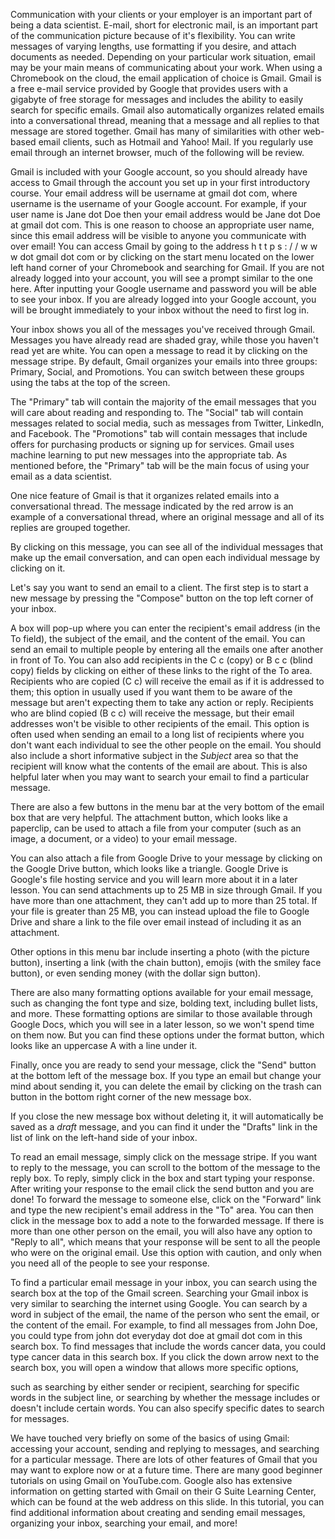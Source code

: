 Communication with your clients or your employer is an important part of being a data scientist.  E-mail, short for electronic mail, is an important part of the communication picture because of it's flexibility.  You can write messages of varying lengths, use formatting if you desire, and attach documents as needed.  Depending on your particular work situation, email may be your main means of communicating about your work.  When using a Chromebook on the cloud, the email application of choice is Gmail.  Gmail is a free e-mail service provided by Google that provides users with a gigabyte of free storage for messages and includes the ability to easily search for specific emails. Gmail also automatically organizes related emails into a conversational thread, meaning that a message and all replies to that message are stored together. Gmail has many of similarities with other web-based email clients, such as Hotmail and Yahoo! Mail.  If you regularly use email through an internet browser, much of the following will be review.

Gmail is included with your Google account, so you should already have access to Gmail through the account you set up in your first introductory course. Your email address will be username at gmail dot com, where username is the username of your Google account.  For example, if your user name is Jane dot Doe then your email address would be Jane dot Doe at gmail dot com.  This is one reason to choose an appropriate user name, since this email address will be visible to anyone you communicate with over email!  You can access Gmail by going to the address h t t p s : / / w w w dot gmail dot com or by clicking on the start menu located on the lower left hand corner of your Chromebook and searching for Gmail. If you are not already logged into your account, you will see a prompt similar to the one here.  After inputting your Google username and password you will be able to see your inbox.  If you are already logged into your Google account, you will be brought immediately to your inbox without the need to first log in.

Your inbox shows you all of the messages you've received through Gmail.  Messages you have already read are shaded gray, while those you haven't read yet are white.  You can open a message to read it by clicking on the message stripe.  By default, Gmail organizes your emails into three groups: Primary, Social, and Promotions.  You can switch between these groups using the tabs at the top of the screen.  

The "Primary" tab will contain the majority of the email messages that you will care about reading and responding to.  The "Social" tab will contain messages related to social media, such as messages from Twitter, LinkedIn, and Facebook.  The "Promotions" tab will contain messages that include offers for purchasing products or signing up for services.  Gmail uses machine learning to put new messages into the appropriate tab.  As mentioned before, the "Primary" tab will be the main focus of using your email as a data scientist.

One nice feature of Gmail is that it organizes related emails into a conversational thread.  The message indicated by the red arrow is an example of a conversational thread, where an original message and all of its replies are grouped together.

By clicking on this message, you can see all of the individual messages that make up the email conversation, and can open each individual message by clicking on it.

Let's say you want to send an email to a client. The first step is to start a new message by pressing the "Compose" button on the top left corner of your inbox.

A box will pop-up where you can enter the recipient's email address (in the To field), the subject of the email, and the content of the email.  You can send an email to multiple people by entering all the emails one after another in front of To. You can also add recipients in the C c (copy) or B c c (blind copy) fields by clicking on either of these links to the right of the To area. Recipients who are copied (C c) will receive the email as if it is addressed to them; this option in usually used if you want them to be aware of the message but aren't expecting them to take any action or reply.  Recipients who are blind copied (B c c) will receive the message, but their email addresses won't be visible to other recipients of the email.  This option is often used when sending an email to a long list of recipients where you don't want each individual to see the other people on the email.  You should also include a short informative subject in the *Subject* area so that the recipient will know what the contents of the email are about.  This is also helpful later when you may want to search your email to find a particular message.

There are also a few buttons in the menu bar at the very bottom of the email box that are very helpful. The attachment button, which looks like a paperclip, can be used to attach a file from your computer (such as an image, a document, or a video) to your email message.  

You can also attach a file from Google Drive to your message by clicking on the Google Drive button, which looks like a triangle. Google Drive is Google's file hosting service and you will learn more about it in a later lesson. You can send attachments up to 25 MB in size through Gmail. If you have more than one attachment, they can't add up to more than 25 total. If your file is greater than 25 MB, you can instead upload the file to Google Drive and share a link to the file over email instead of including it as an attachment.  

Other options in this menu bar include inserting a photo (with the picture button), inserting a link (with the chain button), emojis (with the smiley face button), or even sending money (with the dollar sign button). 

There are also many formatting options available for your email message, such as changing the font type and size, bolding text, including bullet lists, and more. These formatting options are similar to those available through Google Docs, which you will see in a later lesson, so we won't spend time on them now.  But you can find these options under the format button, which looks like an uppercase A with a line under it. 

Finally, once you are ready to send your message, click the "Send" button at the bottom left of the message box. If you type an email but change your mind about sending it, you can delete the email by clicking on the trash can button in the bottom right corner of the new message box.  

If you close the new message box without deleting it, it will automatically be saved as a *draft* message, and you can find it under the "Drafts" link in the list of link on the left-hand side of your inbox.

To read an email message, simply click on the message stripe.  If you want to reply to the message, you can scroll to the bottom of the message to the reply box.  To reply, simply click in the box and start typing your response. After writing your response to the email click the send button and you are done! To forward the message to someone else, click on the "Forward" link and type the new recipient's email address in the "To" area.  You can then click in the message box to add a note to the forwarded message. If there is more than one other person on the email, you will also have any option to "Reply to all", which means that your response will be sent to all the people who were on the original email. Use this option with caution, and only when you need all of the people to see your response.

To find a particular email message in your inbox, you can search using the search box at the top of the Gmail screen.  Searching your Gmail inbox is very similar to searching the internet using Google.  You can search by a word in subject of the email, the name of the person who sent the email, or the content of the email.  For example, to find all messages from John Doe, you could type from john dot everyday dot doe at gmail dot com in this search box.  To find messages that include the words cancer data, you could type cancer data in this search box.  If you click the down arrow next to the search box, you will open a window that allows more specific options, 

such as searching by either sender or recipient, searching for specific words in the subject line, or searching by whether the message includes or doesn't include certain words.  You can also specify specific dates to search for messages.

We have touched very briefly on some of the basics of using Gmail: accessing your account, sending and replying to messages, and searching for a particular message.  There are lots of other features of Gmail that you may want to explore now or at a future time. There are many good beginner tutorials on using Gmail on YouTube.com.  Google also has extensive information on getting started with Gmail on their G Suite Learning Center, which can be found at the web address on this slide.  In this tutorial, you can find additional information about creating and sending email messages, organizing your inbox, searching your email, and more!
